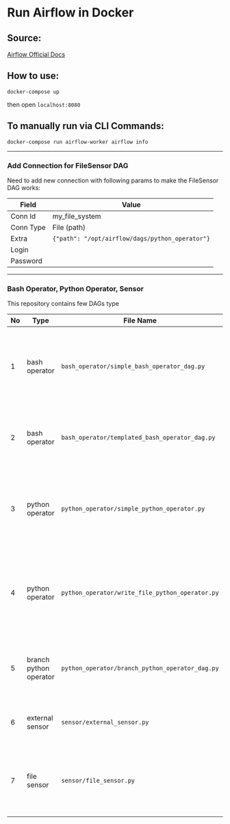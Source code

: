 # Run Airflow in Docker

## Source: 
[Airflow Official Docs](https://airflow.apache.org/docs/apache-airflow/stable/start/docker.html)

## How to use:
```docker-compose up```

then open ```localhost:8080```

## To manually run via CLI Commands:
```docker-compose run airflow-worker airflow info```

-------------

### Add Connection for FileSensor DAG
Need to add new connection with following params to make the FileSensor DAG works:

| Field | Value |
| ------ | ------ |
| Conn Id | my_file_system |
| Conn Type | File (path) |
| Extra | ```{"path": "/opt/airflow/dags/python_operator"}``` |
| Login | <username> |
| Password | <Password> |

-------------

### Bash Operator, Python Operator, Sensor
This repository contains few DAGs type

| No | Type | File Name | Desc |
| ------ | ------ | ------ | ------ |
| 1 | bash operator | `bash_operator/simple_bash_operator_dag.py` | contains 2 tasks, simply echoing string. The 2nd task dependent on the 1st task |
| 2 | bash operator | `bash_operator/templated_bash_operator_dag.py` | using jinja template to loop over files and output the file contents |
| 3 | python operator | `python_operator/simple_python_operator.py` | print out string from python callable function with specified argument |
| 4 | python operator | `python_operator/write_file_python_operator.py` | write a json file contains data fetched from URL if URL is provided, or a text file if not |
| 5 | branch python operator | `python_operator/branch_python_operator_dag.py` | determine which task to run using branch python operator |
| 6 | external sensor | `sensor/external_sensor.py` | check if a task from other DAG already run |
| 7 | file sensor | `sensor/file_sensor.py` | check if a file already exist inside a directory before run a task |